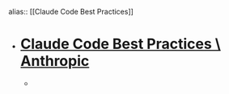 alias:: [[Claude Code Best Practices]]

- # [Claude Code Best Practices \ Anthropic](https://www.anthropic.com/engineering/claude-code-best-practices)
	-